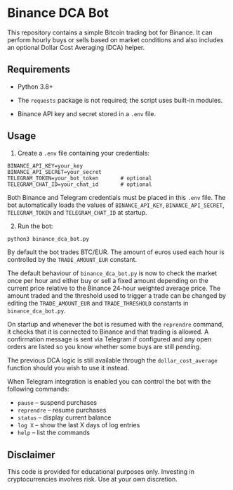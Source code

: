 # Binance DCA Bot

This repository contains a simple Bitcoin trading bot for Binance.  It can perform
hourly buys or sells based on market conditions and also includes an optional
Dollar Cost Averaging (DCA) helper.


## Requirements

- Python 3.8+
- The `requests` package is not required; the script uses built-in modules.

- Binance API key and secret stored in a `.env` file.

## Usage

1. Create a `.env` file containing your credentials:

```
BINANCE_API_KEY=your_key
BINANCE_API_SECRET=your_secret
TELEGRAM_TOKEN=your_bot_token       # optional
TELEGRAM_CHAT_ID=your_chat_id       # optional
```

Both Binance and Telegram credentials must be placed in this `.env` file. The
bot automatically loads the values of `BINANCE_API_KEY`, `BINANCE_API_SECRET`,
`TELEGRAM_TOKEN` and `TELEGRAM_CHAT_ID` at startup.

2. Run the bot:


```bash
python3 binance_dca_bot.py
```

By default the bot trades BTC/EUR. The amount of euros used each hour is
controlled by the `TRADE_AMOUNT_EUR` constant.

The default behaviour of `binance_dca_bot.py` is now to check the market once
per hour and either buy or sell a fixed amount depending on the current price
relative to the Binance 24‑hour weighted average price.  The amount traded and
the threshold used to trigger a trade can be changed by editing the
`TRADE_AMOUNT_EUR` and `TRADE_THRESHOLD` constants in `binance_dca_bot.py`.

On startup and whenever the bot is resumed with the `reprendre` command, it
checks that it is connected to Binance and that trading is allowed.  A
confirmation message is sent via Telegram if configured and any open orders are
listed so you know whether some buys are still pending.


The previous DCA logic is still available through the `dollar_cost_average`
function should you wish to use it instead.


When Telegram integration is enabled you can control the bot with the following commands:

- `pause` – suspend purchases
- `reprendre` – resume purchases
- `status` – display current balance
- `log X` – show the last X days of log entries
- `help` – list the commands

## Disclaimer

This code is provided for educational purposes only. Investing in cryptocurrencies involves risk. Use at your own discretion.
